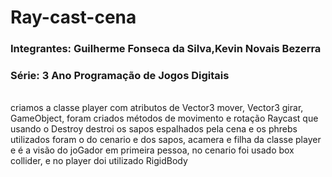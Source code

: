 # Ray-cast-cena

<h3>Integrantes: Guilherme Fonseca da Silva,Kevin Novais Bezerra</h3>

<h3>Série: 3 Ano Programação de Jogos Digitais</h3>
<br>
criamos a classe player com atributos de Vector3  mover, Vector3 girar, GameObject, foram criados métodos de movimento e rotação Raycast que usando o Destroy destroi os sapos espalhados pela cena e os phrebs utilizados foram o do cenario e dos sapos, acamera e filha da classe player e é a visão do joGador em primeira pessoa, no cenario foi usado box collider, e no player doi utilizado RigidBody


